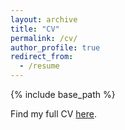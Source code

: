 ```yaml
---
layout: archive
title: "CV"
permalink: /cv/
author_profile: true
redirect_from:
  - /resume
---
```


{% include base_path %}

Find my full CV [here](http://diegoeduardok.github.io/files/cv.pdf).
